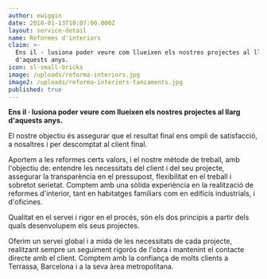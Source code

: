 ```yaml
---
author: ewiggin
date: 2018-01-13T18:07:00.000Z
layout: service-detail
name: Reformes d'interiors
claim: >-
  Ens il · lusiona poder veure com llueixen els nostres projectes al llarg
  d'aquests anys.
icon: sl-small-bricks
image: /uploads/reforma-interiors.jpg
image2: /uploads/reforma-interiors-tancaments.jpg
published: true
---
```

**Ens il · lusiona poder veure com llueixen els nostres projectes al llarg d'aquests anys.**

El nostre objectiu és assegurar que el resultat final ens ompli de satisfacció, a nosaltres i per descomptat al client final.

Aportem a les reformes certs valors, i el nostre mètode de treball, amb l'objectiu de: entendre les necessitats del client i del seu projecte, assegurar la transparència en el pressupost, flexibilitat en el treball i sobretot serietat.
Comptem amb una sòlida experiència en la realització de reformes d'interior, tant en habitatges familiars com en edificis industrials, i d'oficines.

Qualitat en el servei i rigor en el procés, són els dos principis a partir dels quals desenvolupem els seus projectes.

Oferim un servei global i a mida de les necessitats de cada projecte, realitzant sempre un seguiment rigorós de l'obra i mantenint el contacte directe amb el client. Comptem amb la confiança de molts clients a Terrassa, Barcelona i a la seva àrea metropolitana.

